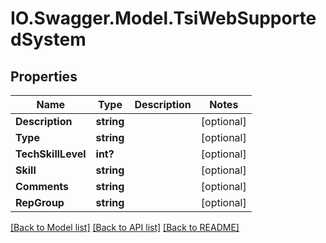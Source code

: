 # IO.Swagger.Model.TsiWebSupportedSystem
## Properties

Name | Type | Description | Notes
------------ | ------------- | ------------- | -------------
**Description** | **string** |  | [optional] 
**Type** | **string** |  | [optional] 
**TechSkillLevel** | **int?** |  | [optional] 
**Skill** | **string** |  | [optional] 
**Comments** | **string** |  | [optional] 
**RepGroup** | **string** |  | [optional] 

[[Back to Model list]](../README.md#documentation-for-models) [[Back to API list]](../README.md#documentation-for-api-endpoints) [[Back to README]](../README.md)

